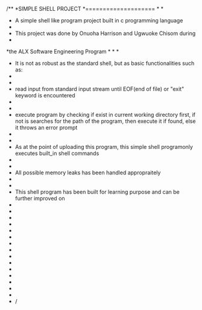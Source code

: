/**
 *SIMPLE SHELL PROJECT
 *====================
 *
 *
 * A simple shell like program project built in c programming language
 *
 * This project was done by Onuoha Harrison and Ugwuoke Chisom during
 *
 *the ALX Software Engineering Program 
 *
 *
 *
 * It is not as robust as the standard shell, but as basic functionalities such as:
 *
 *
 * read input from standard input stream until EOF(end of file) or "exit" keyword is encountered
 *
 *
 * execute program by checking if exist in current working directory first, if not is searches for the path of the program, then execute it if found, else it throws an error prompt  
 *
 *
 * As at the point of uploading this program, this simple shell programonly executes built_in shell commands
 *
 *
 * All possible memory leaks has been handled appropraitely
 *
 *
 * This shell program has been built for learning purpose and can be further improved on
 *
 *
 *
 *
 *
 *
 *
 *
 *
 *
 *
 *
 *
 *
 *
 * /
